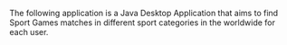 
The following application is a Java Desktop Application that aims to find Sport Games matches in different sport categories in the worldwide for each user.
